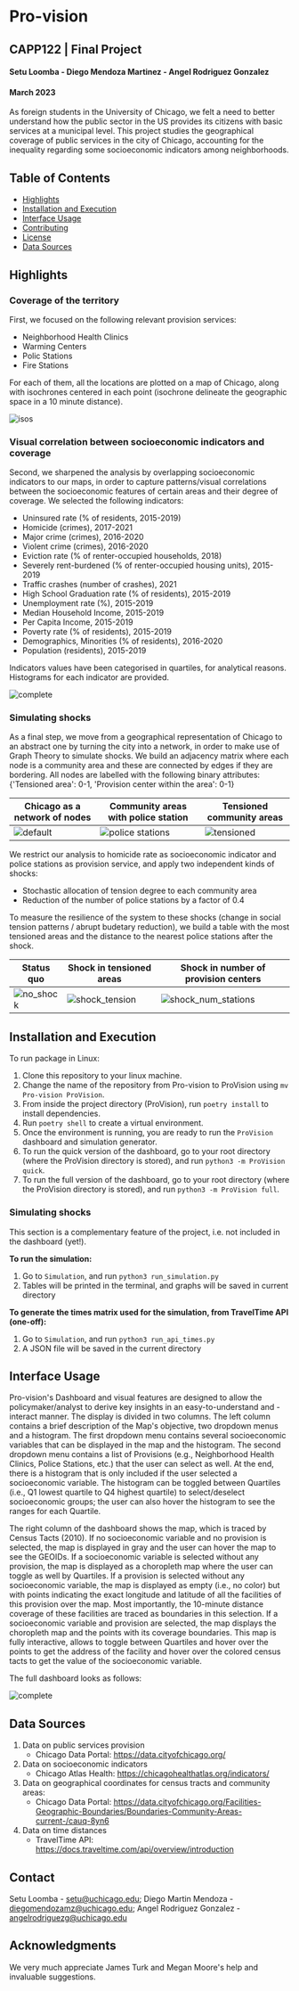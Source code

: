 # Pro-vision
## CAPP122 | Final Project
#### Setu Loomba - Diego Mendoza Martinez - Angel Rodriguez Gonzalez
#### March 2023

As foreign students in the University of Chicago, we felt a need to better understand how the public sector in the US provides its citizens with basic services at a municipal level. This project studies the geographical coverage of public services in the city of Chicago, accounting for the inequality regarding some socioeconomic indicators among neighborhoods.



## Table of Contents

- [Highlights](#highlights)
- [Installation and Execution](#installation-and-execution)
- [Interface Usage](#interface-usage)
- [Contributing](#contributing)
- [License](#license)
- [Data Sources](#data-sources)


## Highlights

### Coverage of the territory

First, we focused on the following relevant provision services:
- Neighborhood Health Clinics
- Warming Centers
- Polic Stations
- Fire Stations

For each of them, all the locations are plotted on a map of Chicago, along with isochrones centered in each point (isochrone delineate the geographic space in a 10 minute distance).

![isos](https://github.com/uchicago-capp122-spring23/Pro-vision/blob/main/dashboard_quick/Images/Isos.JPG)


### Visual correlation between socioeconomic indicators and coverage
  
Second, we sharpened the analysis by overlapping socioeconomic indicators to our maps, in order to capture patterns/visual correlations between the socioeconomic features of certain areas and their degree of coverage. We selected the following indicators:
- Uninsured rate (% of residents, 2015-2019)
- Homicide (crimes), 2017-2021
- Major crime (crimes), 2016-2020
- Violent crime (crimes), 2016-2020
- Eviction rate (% of renter-occupied households, 2018)
- Severely rent-burdened (% of renter-occupied housing units), 2015-2019
- Traffic crashes (number of crashes), 2021
- High School Graduation rate (% of residents), 2015-2019
- Unemployment rate (%), 2015-2019
- Median Household Income, 2015-2019
- Per Capita Income, 2015-2019
- Poverty rate (% of residents), 2015-2019
- Demographics, Minorities (% of residents), 2016-2020
- Population (residents), 2015-2019

Indicators values have been categorised in quartiles, for analytical reasons. Histograms for each indicator are provided.


![complete](https://github.com/uchicago-capp122-spring23/Pro-vision/blob/main/dashboard_quick/Images/dashboard_ProVision.png)  


### Simulating shocks
  
As a final step, we move from a geographical representation of Chicago to an abstract one by turning the city into a network, in order to make use of Graph Theory to simulate shocks. We build an adjacency matrix where each node is a community area and these are connected by edges if they are bordering. All nodes are labelled with the following binary attributes: {'Tensioned area': 0-1, 'Provision center within the area': 0-1}

| **Chicago as a network of nodes** | **Community areas with police station** | **Tensioned community areas** |
| --------------------------------- | --------------------------------------- | ----------------------------- |
| ![default](https://github.com/uchicago-capp122-spring23/Pro-vision/blob/main/Simulation/Images/Graph_no_labels.JPG) | ![police stations](https://github.com/uchicago-capp122-spring23/Pro-vision/blob/main/Simulation/Images/Graph_prov_labels.JPG) | ![tensioned](https://github.com/uchicago-capp122-spring23/Pro-vision/blob/main/Simulation/Images/Graph_tens_labels.JPG) |
  
  
We restrict our analysis to homicide rate as socioeconomic indicator and police stations as provision service, and apply two independent kinds of shocks:
  - Stochastic allocation of tension degree to each community area
  - Reduction of the number of police stations by a factor of 0.4

  To measure the resilience of the system to these shocks (change in social tension patterns / abrupt budetary reduction), we build a table with the most tensioned areas and the distance to the nearest police stations after the shock.

| **Status quo** | **Shock in tensioned areas** | **Shock in number of provision centers** |
| --------------------------------- | --------------------------------------- | ----------------------------- |
| ![no_shock](https://github.com/uchicago-capp122-spring23/Pro-vision/blob/main/Simulation/Images/Table_no_shock.JPG) | ![shock_tension](https://github.com/uchicago-capp122-spring23/Pro-vision/blob/main/Simulation/Images/Table_shock_tens.JPG) | ![shock_num_stations](https://github.com/uchicago-capp122-spring23/Pro-vision/blob/main/Simulation/Images/Table_shock_provs.JPG) |



## Installation and Execution
To run package in Linux:
1. Clone this repository to your linux machine.
2. Change the name of the repository from Pro-vision to ProVision using `mv Pro-vision ProVision`.
3. From inside the project directory (ProVision), run `poetry install` to install dependencies.
4. Run `poetry shell` to create a virtual environment.
5. Once the environment is running, you are ready to run the `ProVision` dashboard and simulation generator.
6. To run the quick version of the dashboard, go to your root directory (where the ProVision directory is stored), and run `python3 -m ProVision quick`.
7. To run the full version of the dashboard, go to your root directory (where the ProVision directory is stored), and run `python3 -m ProVision full`.
  
  
### Simulating shocks
  
This section is a complementary feature of the project, i.e. not included in the dashboard (yet!).
  
**To run the simulation:**
  1. Go to `Simulation`, and run `python3 run_simulation.py`
  2. Tables will be printed in the terminal, and graphs will be saved in current directory

**To generate the times matrix used for the simulation, from TravelTime API (one-off):**
  1. Go to `Simulation`, and run `python3 run_api_times.py`
  2. A JSON file will be saved in the current directory
  

## Interface Usage

Pro-vision's Dashboard and visual features are designed to allow the policymaker/analyst to derive key insights in an easy-to-understand and -interact manner. The display is divided in two columns. The left column contains a brief description of the Map's objective, two dropdown menus and a histogram. The first dropdown menu contains several socioeconomic variables that can be displayed in the map and the histogram. The second dropdown menu contains a list of Provisions (e.g., Neighborhood Health Clinics, Police Stations, etc.) that the user can select as well. At the end, there is a histogram that is only included if the user selected a socioeconomic variable. The histogram can be toggled between Quartiles (i.e., Q1 lowest quartile to Q4 highest quartile) to select/deselect socioeconomic groups; the user can also hover the histogram to see the ranges for each Quartile.

The right column of the dashboard shows the map, which is traced by Census Tacts (2010). If no socioeconomic variable and no provision is selected, the map is displayed in gray and the user can hover the map to see the GEOIDs. If a socioeconomic variable is selected without any provision, the map is displayed as a choropleth map where the user can toggle as well by Quartiles. If a provision is selected without any socioeconomic variable, the map is displayed as empty (i.e., no color) but with points indicating the exact longitude and latitude of all the facilities of this provision over the map. Most importantly, the 10-minute distance coverage of these facilities are traced as boundaries in this selection. If a socioeconomic variable and provision are selected, the map displays the choropleth map and the points with its coverage boundaries. This map is fully interactive, allows to toggle between Quartiles and hover over the points to get the address of the facility and hover over the colored census tacts to get the value of the socioeconomic variable.

The full dashboard looks as follows:

![complete](https://github.com/uchicago-capp122-spring23/Pro-vision/blob/main/dashboard_quick/Images/dashboard_ProVision.png)  


## Data Sources
1. Data on public services provision
    - Chicago Data Portal: https://data.cityofchicago.org/
2. Data on socioeconomic indicators
    - Chicago Atlas Health: https://chicagohealthatlas.org/indicators/
3. Data on geographical coordinates for census tracts and community areas:
    - Chicago Data Portal: https://data.cityofchicago.org/Facilities-Geographic-Boundaries/Boundaries-Community-Areas-current-/cauq-8yn6
5. Data on time distances
    - TravelTime API: https://docs.traveltime.com/api/overview/introduction


## Contact

Setu Loomba - setu@uchicago.edu;
Diego Martin Mendoza - diegomendozamz@uchicago.edu;
Angel Rodriguez Gonzalez - angelrodriguezg@uchicago.edu

## Acknowledgments

We very much appreciate James Turk and Megan Moore's help and invaluable suggestions.
